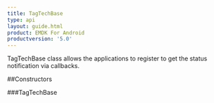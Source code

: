 ```yaml
---
title: TagTechBase
type: api
layout: guide.html
product: EMDK For Android
productversion: '5.0'
---
```



TagTechBase class allows the applications to register to get the status
 notification via callbacks.

##Constructors

###TagTechBase




